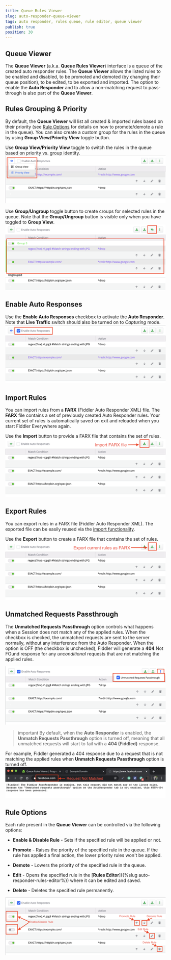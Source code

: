 ```yaml
---
title: Queue Rules Viewer
slug: auto-responder-queue-viewer
tags: auto responder, rules queue, rule editor, queue viewer
publish: true
position: 30
---
```


## Queue Viewer

The __Queue Viewer__ (a.k.a. __Queue Rules Viewer__) interface is a queue of the created auto responder rules. The __Queue Viewer__ allows the listed rules to be enabled and disabled, to be promoted and demoted (by changing their queue position), to be edited, to be exported and imported. The option to enable the __Auto Responder__ and to allow a non-matching request to pass-through is also part of the __Queue Viewer__.

## Rules Grouping & Priority

By default, the __Queue Viewer__ will list all created & imported rules based on their priority (see [Rule Options](#rule-options) for details on how to promote/demote a rule in the queue). You can also create a custom group for the rules in the queue by using __Group View/Priority View__ toggle button. 

Use __Group View/Priority View__ toggle to switch the rules in the queue based on priority vs. group identity.
![Toggle between Group and Priority](../../../images/livetraffic/autoresponder/autoresponder-viewer-view.png)

Use __Group/Ungroup__ toggle button to create croups for selected rules in the queue. Note that the __Group/Ungroup__ button is visible only when you have toggled to __Group View__.
![Grouping rules](../../../images/livetraffic/autoresponder/autoresponder-viewer-groups.png)

## Enable Auto Responses

Use the __Enable Auto Responses__ checkbox to activate the __Auto Responder__. Note that __Live Traffic__ switch should also be turned on to _Capturing_ mode.
![Enable Auto Responder](../../../images/livetraffic/autoresponder/autoresponder-enable.png)

## Import Rules

You can import rules from a __FARX__ (Fiddler Auto Responder XML) file. The __FARX__ file contains a set of previously created Auto Responder rules. Your current set of rules is automatically saved on exit and reloaded when you start Fiddler Everywhere again.

Use the __Import__ button to provide a FARX file that contains the set of rules.
![Import rules](../../../images/livetraffic/autoresponder/autoresponder-rules-import.png)

## Export Rules

You can export rules in a FARX file (Fiddler Auto Responder XML). The exported file can be easily reused via the [import functionality](#import-rules).

Use the __Export__ button to create a FARX file that contains the set of rules.
![Export rules](../../../images/livetraffic/autoresponder/autoresponder-rules-export.png)

## Unmatched Requests Passthrough

The __Unmatched Requests Passthrough__ option controls what happens when a Session does not match any of the applied rules. When the checkbox is checked, the unmatched requests are sent to the server normally, without any interference from the Auto Responder. When the option is OFF (the checkbox is unchecked), Fiddler will generate a __404__ Not FOund response for any _unconditional_ requests that are not matching the applied rules.

![Export rules](../../../images/livetraffic/autoresponder/autoresponder-passthrough.png)

>important By default, when the __Auto Responder__ is enabled, the __Unmatch Requests Passthrough__ option is turned off, meaning that all unmatched requests will start to fail with a __404 (Fiddled)__ response.

For example, Fiddler generated a 404 response due to a request that is not matching the applied rules when __Unmatch Requests Passthrough__ option is turned off.
![Unmatched Request](../../../images/livetraffic/autoresponder/autoresponder-umatched-passnot.png)


## Rule Options

Each rule present in the __Queue Viewer__ can be controlled via the following options:

- __Enable & Disable Rule__  - Sets if the specified rule will be applied or not.

- __Promote__ - Raises the priority of the specified rule in the queue. If the rule has applied a final action, the lower priority rules won't be applied.

- __Demote__ - Lowers the priority of the specified rule in the queue.

- __Edit__ - Opens the specified rule in the [__Rules Editor__]({%slug auto-responder-rules-editor%}) where it can be edited and saved.

- __Delete__ - Deletes the specified rule permanently.

![Rule options](../../../images/livetraffic/autoresponder/autoresponder-rules-options.png)